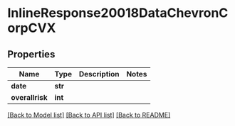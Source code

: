 # InlineResponse20018DataChevronCorpCVX

## Properties
Name | Type | Description | Notes
------------ | ------------- | ------------- | -------------
**date** | **str** |  | 
**overallrisk** | **int** |  | 

[[Back to Model list]](../README.md#documentation-for-models) [[Back to API list]](../README.md#documentation-for-api-endpoints) [[Back to README]](../README.md)


